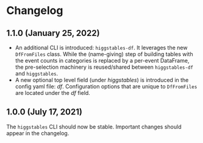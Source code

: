 Changelog
=========

1.1.0 (January 25, 2022)
-----------------------

- An additional CLI is introduced: `higgstables-df`.
  It leverages the new `DfFromFiles` class.
  While the (name-giving) step of building tables with the event counts in
  categories is replaced by a per-event DataFrame, the pre-selection machinery
  is reused/shared between `higgstables-df` and `higgstables`.
- A new optional top level field (under _higgstables_) is introduced in the
  config yaml file: _df_.
  Configuration options that are unique to `DfFromFiles` are located under the
  _df_ field.

1.0.0 (July 17, 2021)
-----------------------

The `higgstables` CLI should now be stable.
Important changes should appear in the changelog.
